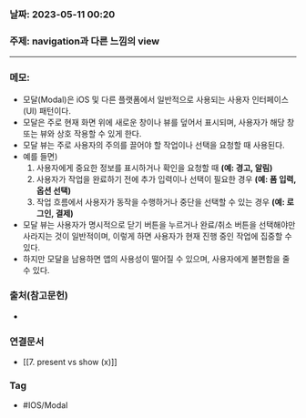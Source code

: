### 날짜: 2023-05-11 00:20

### 주제:  navigation과 다른 느낌의 view
---
### 메모: 
- 모달(Modal)은 iOS 및 다른 플랫폼에서 일반적으로 사용되는 사용자 인터페이스(UI) 패턴이다.
- 모달은 주로 현재 화면 위에 새로운 창이나 뷰를 덮어서 표시되며, 사용자가 해당 창 또는 뷰와 상호 작용할 수 있게 한다.
- 모달 뷰는 주로 사용자의 주의를 끌어야 할 작업이나 선택을 요청할 때 사용된다.
- 예를 들면)
	1. 사용자에게 중요한 정보를 표시하거나 확인을 요청할 때 **(예: 경고, 알림)**
	2. 사용자가 작업을 완료하기 전에 추가 입력이나 선택이 필요한 경우 **(예: 폼 입력, 옵션 선택)**
	3. 작업 흐름에서 사용자가 동작을 수행하거나 중단을 선택할 수 있는 경우 **(예: 로그인, 결제)**
- 모달 뷰는 사용자가 명시적으로 닫기 버튼을 누르거나 완료/취소 버튼을 선택해야만 사라지는 것이 일반적이며, 이렇게 하면 사용자가 현재 진행 중인 작업에 집중할 수 있다.
- 하지만 모달을 남용하면 앱의 사용성이 떨어질 수 있으며, 사용자에게 불편함을 줄 수 있다.

### 출처(참고문헌) 
- 

### 연결문서 
- [[7. present vs show (x)]]

### Tag
- #IOS/Modal 